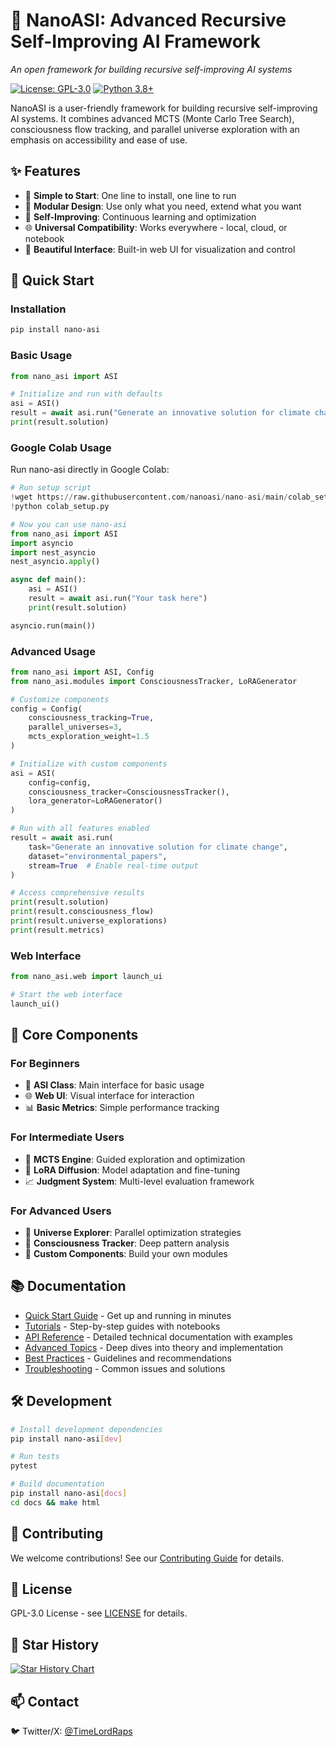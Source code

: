 # 🧠 NanoASI: Advanced Recursive Self-Improving AI Framework

*An open framework for building recursive self-improving AI systems*

[![License: GPL-3.0](https://img.shields.io/badge/License-GPL3.0-yellow.svg)](https://github.com/TimeLordRaps/nano-asi/blob/main/LICENSE)
[![Python 3.8+](https://img.shields.io/badge/python-3.8+-blue.svg)](https://www.python.org/downloads/)

NanoASI is a user-friendly framework for building recursive self-improving AI systems. It combines advanced MCTS (Monte Carlo Tree Search), consciousness flow tracking, and parallel universe exploration with an emphasis on accessibility and ease of use.

## ✨ Features

- 🎯 **Simple to Start**: One line to install, one line to run
- 🧩 **Modular Design**: Use only what you need, extend what you want
- 🔄 **Self-Improving**: Continuous learning and optimization
- 🌐 **Universal Compatibility**: Works everywhere - local, cloud, or notebook
- 🎨 **Beautiful Interface**: Built-in web UI for visualization and control

## 🚀 Quick Start

### Installation

```bash
pip install nano-asi
```

### Basic Usage

```python
from nano_asi import ASI

# Initialize and run with defaults
asi = ASI()
result = await asi.run("Generate an innovative solution for climate change")
print(result.solution)
```

### Google Colab Usage

Run nano-asi directly in Google Colab:

```python
# Run setup script
!wget https://raw.githubusercontent.com/nanoasi/nano-asi/main/colab_setup.py
!python colab_setup.py

# Now you can use nano-asi
from nano_asi import ASI
import asyncio
import nest_asyncio
nest_asyncio.apply()

async def main():
    asi = ASI()
    result = await asi.run("Your task here")
    print(result.solution)

asyncio.run(main())
```

### Advanced Usage

```python
from nano_asi import ASI, Config
from nano_asi.modules import ConsciousnessTracker, LoRAGenerator

# Customize components
config = Config(
    consciousness_tracking=True,
    parallel_universes=3,
    mcts_exploration_weight=1.5
)

# Initialize with custom components
asi = ASI(
    config=config,
    consciousness_tracker=ConsciousnessTracker(),
    lora_generator=LoRAGenerator()
)

# Run with all features enabled
result = await asi.run(
    task="Generate an innovative solution for climate change",
    dataset="environmental_papers",
    stream=True  # Enable real-time output
)

# Access comprehensive results
print(result.solution)
print(result.consciousness_flow)
print(result.universe_explorations)
print(result.metrics)
```

### Web Interface

```python
from nano_asi.web import launch_ui

# Start the web interface
launch_ui()
```

## 🧩 Core Components

### For Beginners
- 🤖 **ASI Class**: Main interface for basic usage
- 🌐 **Web UI**: Visual interface for interaction
- 📊 **Basic Metrics**: Simple performance tracking

### For Intermediate Users
- 🎯 **MCTS Engine**: Guided exploration and optimization
- 🧬 **LoRA Diffusion**: Model adaptation and fine-tuning
- 📈 **Judgment System**: Multi-level evaluation framework

### For Advanced Users
- 🌌 **Universe Explorer**: Parallel optimization strategies
- 🧠 **Consciousness Tracker**: Deep pattern analysis
- 🔧 **Custom Components**: Build your own modules

## 📚 Documentation

- [Quick Start Guide](https://github.com/TimeLordRaps/nano-asi/wiki/Quickstart) - Get up and running in minutes
- [Tutorials](https://github.com/TimeLordRaps/nano-asi/wiki/Tutorials) - Step-by-step guides with notebooks
- [API Reference](https://github.com/TimeLordRaps/nano-asi/wiki/API) - Detailed technical documentation with examples
- [Advanced Topics](https://github.com/TimeLordRaps/nano-asi/wiki/Advanced) - Deep dives into theory and implementation
- [Best Practices](https://github.com/TimeLordRaps/nano-asi/wiki/Best-Practices) - Guidelines and recommendations
- [Troubleshooting](https://github.com/TimeLordRaps/nano-asi/wiki/Troubleshooting) - Common issues and solutions

## 🛠️ Development

```bash
# Install development dependencies
pip install nano-asi[dev]

# Run tests
pytest

# Build documentation
pip install nano-asi[docs]
cd docs && make html
```

## 🤝 Contributing

We welcome contributions! See our [Contributing Guide](CONTRIBUTING.md) for details.

## 📄 License

GPL-3.0 License - see [LICENSE](https://github.com/TimeLordRaps/nano-asi/blob/main/LICENSE) for details.

## 🌟 Star History

[![Star History Chart](https://api.star-history.com/svg?repos=nanoasi/nano-asi&type=Date)](https://star-history.com/#nanoasi/nano-asi&Date)

## 📫 Contact

🐦 Twitter/X: [@TimeLordRaps](https://x.com/TimeLordRaps)
